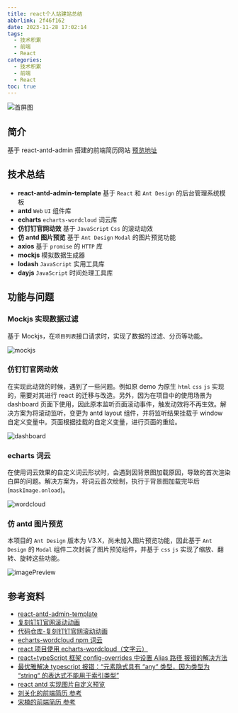 ```yaml
---
title: react个人站建站总结
abbrlink: 2f46f162
date: 2023-11-28 17:02:14
tags:
  - 技术积累
  - 前端
  - React
categories:
  - 技术积累
  - 前端
  - React
toc: true
---
```


![首屏图](https://s11.ax1x.com/2023/11/29/piDNnQf.png)

<!-- more -->

## 简介

基于 react-antd-admin 搭建的前端简历网站 [预览地址](https://me.gaotianyang.top)

## 技术总结

- **react-antd-admin-template** 基于 `React` 和 `Ant Design` 的后台管理系统模板
- **antd** `Web` `UI` 组件库
- **echarts** `echarts-wordcloud` 词云库
- **仿钉钉官网动效** 基于 `JavaScript` `Css` 的滚动动效
- **仿 antd 图片预览** 基于 `Ant Design` `Modal` 的图片预览功能
- **axios** 基于 `promise` 的 `HTTP` 库
- **mockjs** 模拟数据生成器
- **lodash** `JavaScript` 实用工具库
- **dayjs** `JavaScript` 时间处理工具库

## 功能与问题

### Mockjs 实现数据过滤

基于 Mockjs，在`项目列表`接口请求时，实现了数据的过滤、分页等功能。

![mockjs](https://s11.ax1x.com/2023/11/29/piDU8BD.png)

### 仿钉钉官网动效

在实现此动效的时候，遇到了一些问题。例如原 demo 为原生 `html` `css` `js` 实现的，需要对其进行 react 的迁移与改造。另外，因为在项目中的使用场景为 dashboard 页面下使用，因此原本监听页面滚动事件，触发动效将不再生效。解决方案为将滚动监听，变更为 antd layout 组件，并将监听结果挂载于 window 自定义变量中。页面根据挂载的自定义变量，进行页面的重绘。

![dashboard](https://s11.ax1x.com/2023/11/29/piDNnQf.png)

### echarts 词云

在使用词云效果的自定义词云形状时，会遇到因背景图加载原因，导致的首次渲染白屏的问题。解决方案为，将词云首次绘制，执行于背景图加载完毕后(`maskImage.onload`)。

![wordcloud](https://s11.ax1x.com/2023/11/29/piDUtNd.png)

### 仿 antd 图片预览

本项目的 `Ant Design` 版本为 V3.X，尚未加入图片预览功能，因此基于 `Ant Design` 的 `Modal` 组件二次封装了图片预览组件，并基于 `css` `js` 实现了缩放、翻转、旋转这些功能。

![imagePreview](https://s11.ax1x.com/2023/11/29/piDUGHe.png)

## 参考资料

- [react-antd-admin-template](https://github.com/NLRX-WJC/react-antd-admin-template)
- [复刻钉钉官网滚动动画](https://www.bilibili.com/video/BV12z4y1s7nE/?vd_source=2e6014e07f90a9d8b3424eb1c055a867)
- [代码仓库-复刻钉钉官网滚动动画](https://gitee.com/vary-space/hello-world/tree/12z4y1s7nE)
- [echarts-wordcloud npm 词云](https://www.npmjs.com/package/echarts-wordcloud)
- [react 项目使用 echarts-wordcloud（文字云）](https://www.cnblogs.com/art-poet/p/13936076.html)
- [react+typeScript 框架 config-overrides 中设置 Alias 路径 报错的解决方法](https://blog.csdn.net/Zeng__Yi/article/details/106197891)
- [最优雅解决 typescript 报错：“元素隐式具有 “any“ 类型，因为类型为 “string“ 的表达式不能用于索引类型”](https://blog.csdn.net/m0_47670683/article/details/124025972)
- [react antd 实现图片自定义预览](https://cloud.tencent.com/developer/article/2233289)
- [刘关化的前端简历 参考](https://github.com/liuguanhua/liuguanhua.github.io)
- [宋楠的前端简历 参考](https://github.com/sunniejs/sunniejs.github.io)
